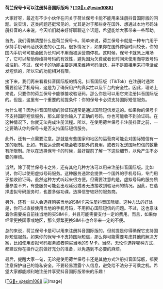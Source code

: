 **荷兰保号卡可以注册抖音国际版吗？[[TG💪+ @esim1088](https://t.me/s/esim1088)]**

大家好呀，最近有不少小伙伴在问关于荷兰保号卡能不能用来注册抖音国际版的问题。说实话，这类问题还挺常见的，尤其是对于那些身在国外、想通过本地号码注册抖音的人来说。今天咱们就来好好聊聊这个话题，希望能给大家带来一些帮助。

首先，我们得搞清楚什么是荷兰保号卡。简单来说，荷兰保号卡就是一种专门用于保持手机号码活跃状态的小工具。很多情况下，如果你在国外停留时间较长，你的国内手机号可能会因为长时间不用而被运营商停机。这时候，保号卡就派上用场了，它可以帮助你维持号码的有效性，避免因为欠费或者长时间未使用而导致号码被注销。不过，保号卡的功能主要是用来维持号码活跃，并不是直接用来打电话或发短信的，所以它的功能相对有限。

接下来，我们再来看看抖音国际版的情况。抖音国际版（TikTok）在注册时通常需要验证手机号码，这是为了确保用户的真实性以及平台的安全性。因此，理论上来说，只要你的荷兰保号卡能够接收验证码，那么你是可以用它来注册抖音国际版的。但是，这里有一个重要的前提条件：你的保号卡必须支持国际短信服务。

为什么呢？因为抖音国际版的验证码通常是通过国际短信发送的。如果你的保号卡不支持国际短信服务，那么即使你输入了正确的号码，你也可能收不到验证码。在这种情况下，你就无法完成注册流程。所以，在使用荷兰保号卡注册抖音之前，一定要确认你的保号卡是否支持国际短信服务。

此外，还有一点需要注意，那就是有些国家和地区的运营商可能会对国际短信有一定的限制。比如，有些运营商可能会收取额外的费用，或者对发送国际短信的数量有所限制。所以在选择保号卡的时候，最好提前了解一下这些细节，以免产生不必要的麻烦。

当然，除了荷兰保号卡之外，还有其他几种方法可以用来注册抖音国际版。比如说，你可以使用虚拟号码服务。这种服务通常会提供一个国外的手机号码，专门用于接收验证码。虽然这种方式听起来很方便，但需要注意的是，虚拟号码的服务质量参差不齐，有些服务可能会出现延迟或者无法接收到验证码的情况。因此，在选择虚拟号码服务时，也要多做功课，选择信誉较好的服务商。

另外，还有一些人会选择购买当地的SIM卡来注册抖音国际版。这种方法的好处是，你可以直接使用当地的手机号码，不用担心国际短信的问题。不过，这也意味着你需要亲自前往当地购买SIM卡，并且可能需要支付一定的费用。而且，如果你经常更换国家或地区，那么频繁更换SIM卡也会带来一定的不便。

总的来说，荷兰保号卡是可以用来注册抖音国际版的，但前提是你得确保它支持国际短信服务。如果你的保号卡不支持国际短信，那么你可能需要考虑其他的解决方案，比如使用虚拟号码服务或者购买当地的SIM卡。当然，无论你选择哪种方式，都建议你在操作之前做好充分的准备，以免遇到不必要的麻烦。

最后，提醒大家一句，无论是使用荷兰保号卡还是其他方式注册抖音国际版，都要注意保护自己的隐私安全。不要轻易泄露个人信息，避免给不法分子可乘之机。希望大家都能顺利地注册并享受抖音国际版带来的乐趣！

[[TG💪+ @esim1088](https://t.me/s/esim1088) ![Image](https://i.postimg.cc/4NQfJmqS/Snipaste-2025-05-13-00-14-12.png)]